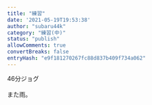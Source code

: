 ```yaml
---
title: "練習"
date: '2021-05-19T19:53:38'
author: "subaru44k"
category: "練習(中)"
status: "publish"
allowComments: true
convertBreaks: false
entryHash: "e9f181270267fc88d837b409f734a062"
---
```

46分ジョグ<br>
<br>
また雨。
